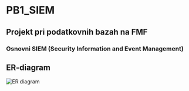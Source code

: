 # PB1_SIEM

## Projekt pri podatkovnih bazah na FMF

### Osnovni SIEM (Security Information and Event Management)
## ER-diagram
![ER diagram](images/diagram)
